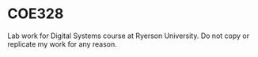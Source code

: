 # COE328
Lab work for Digital Systems course at Ryerson University. Do not copy or replicate my work for any reason. 

